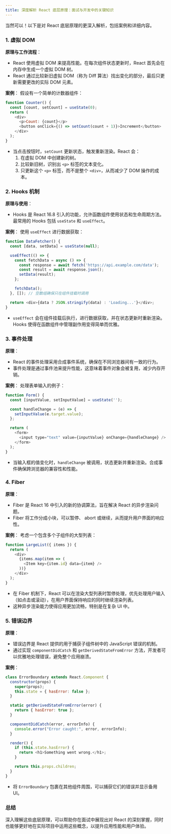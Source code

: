 ```yaml
---
title: 深度解析 React 底层原理：面试与开发中的关键知识
---
```


当然可以！以下是对 React 底层原理的更深入解析，包括案例和详细内容。

### 1. 虚拟 DOM

**原理与工作流程**：
- React 使用虚拟 DOM 来提高性能。在每次组件状态更新时，React 首先会在内存中生成一个虚拟 DOM 树。
- React 通过比较新旧虚拟 DOM（称为 Diff 算法）找出变化的部分，最后只更新需要更改的实际 DOM 元素。

**案例**：
假设有一个简单的计数器组件：

```javascript
function Counter() {
  const [count, setCount] = useState(0);
  return (
    <div>
      <p>Count: {count}</p>
      <button onClick={() => setCount(count + 1)}>Increment</button>
    </div>
  );
}
```

- 当点击按钮时，`setCount` 更新状态，触发重新渲染。React 会：
  1. 在虚拟 DOM 中创建新的树。
  2. 比较新旧树，识别出 `<p>` 标签的文本变化。
  3. 只更新这个 `<p>` 标签，而不是整个 `<div>`，从而减少了 DOM 操作的成本。

### 2. Hooks 机制

**原理与使用**：
- Hooks 是 React 16.8 引入的功能，允许函数组件使用状态和生命周期方法。最常用的 Hooks 包括 `useState` 和 `useEffect`。

**案例**：
使用 `useEffect` 进行数据获取：

```javascript
function DataFetcher() {
  const [data, setData] = useState(null);

  useEffect(() => {
    const fetchData = async () => {
      const response = await fetch('https://api.example.com/data');
      const result = await response.json();
      setData(result);
    };

    fetchData();
  }, []); // 空数组确保只在组件挂载时调用

  return <div>{data ? JSON.stringify(data) : 'Loading...'}</div>;
}
```

- `useEffect` 会在组件挂载后执行，进行数据获取，并在状态更新时重新渲染。Hooks 使得在函数组件中管理副作用变得简单而优雅。

### 3. 事件处理

**原理**：
- React 的事件处理采用合成事件系统，确保在不同浏览器间有一致的行为。
- 事件处理是通过事件池来提升性能，这意味着事件对象会被复用，减少内存开销。

**案例**：
处理表单输入的例子：

```javascript
function Form() {
  const [inputValue, setInputValue] = useState('');

  const handleChange = (e) => {
    setInputValue(e.target.value);
  };

  return (
    <form>
      <input type="text" value={inputValue} onChange={handleChange} />
    </form>
  );
}
```

- 当输入框的值变化时，`handleChange` 被调用，状态更新并重新渲染。合成事件确保跨浏览器的兼容性和性能。

### 4. Fiber

**原理**：
- Fiber 是 React 16 中引入的新的协调算法，旨在解决 React 的异步渲染问题。
- Fiber 将工作分成小块，可以暂停、 abort 或继续，从而提升用户界面的响应性。

**案例**：
考虑一个包含多个子组件的大型列表：

```javascript
function LargeList({ items }) {
  return (
    <div>
      {items.map(item => (
        <Item key={item.id} data={item} />
      ))}
    </div>
  );
}
```

- 在 Fiber 机制下，React 可以在渲染大型列表时暂停处理，优先处理用户输入（如点击或滚动），在用户界面保持响应的同时继续渲染列表。
- 这种异步渲染能力使得应用更加流畅，特别是在复杂 UI 中。

### 5. 错误边界

**原理**：
- 错误边界是 React 提供的用于捕获子组件树中的 JavaScript 错误的机制。
- 通过实现 `componentDidCatch` 和 `getDerivedStateFromError` 方法，开发者可以优雅地处理错误，避免整个应用崩溃。

**案例**：

```javascript
class ErrorBoundary extends React.Component {
  constructor(props) {
    super(props);
    this.state = { hasError: false };
  }

  static getDerivedStateFromError(error) {
    return { hasError: true };
  }

  componentDidCatch(error, errorInfo) {
    console.error("Error caught:", error, errorInfo);
  }

  render() {
    if (this.state.hasError) {
      return <h1>Something went wrong.</h1>;
    }

    return this.props.children; 
  }
}
```

- 将 `ErrorBoundary` 包裹在其他组件周围，可以捕获它们的错误并显示备用 UI。

### 总结

深入理解这些底层原理，可以帮助你在面试中展现出对 React 的深刻掌握，同时也能够更好地在实际项目中运用这些概念，以提升应用性能和用户体验。
